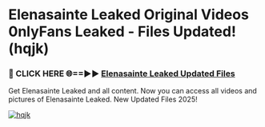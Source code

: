 # Elenasainte Leaked Original Videos 0nlyFans Leaked - Files Updated! (hqjk)

<h3>🔴 CLICK HERE 🌐==►► <a href="https://tinyurl.com/2m67pmp6" rel="nofollow">Elenasainte Leaked Updated Files</a></h3>

Get Elenasainte Leaked and all content. Now you can access all videos and pictures of Elenasainte Leaked. New Updated Files 2025!

[![hqjk](https://i.imgur.com/H4QAA4z.gif)](https://tinyurl.com/2m67pmp6)